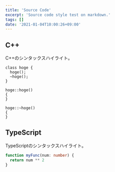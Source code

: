 ```yaml
---
title: 'Source Code'
excerpt: 'Source code style test on markdown.'
tags: []
date: '2021-01-04T10:00:26+09:00'
---
```


## C++

C++のシンタックスハイライト。
```cpp: test.cpp
class hoge {
  hoge();
  ~hoge();
}

hoge::hoge()
{
}

hoge::~hoge()
{
}
```

## TypeScript

TypeScriptのシンタックスハイライト。
```typescript:test.ts
function myFunc(num: number) {
  return num ** 2
}
```
